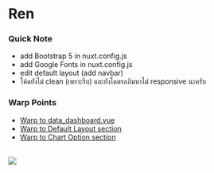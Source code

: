 # Ren

### Quick Note
- add Bootstrap 5 in nuxt.config.js
- add Google Fonts in nuxt.config.js
- edit default layout (add navbar)
- โค้ดยังไม่ clean (เพราะรีบ) และยังโคตรอภิมหาไม่ responsive นะครับ

### Warp Points
- [Warp to data_dashboard.vue](https://github.com/zenosaika/Ren/blob/main/Ren/pages/data_dashboard.vue)
- [Warp to Default Layout section](https://github.com/zenosaika/Ren/blob/main/Ren/layouts/default.vue)
- [Warp to Chart Option section](https://github.com/zenosaika/Ren/tree/main/Ren/static/graph_options)

<br><img src="https://github.com/zenosaika/Ren/blob/main/my_resources/dashboard20230422.png"><br>
